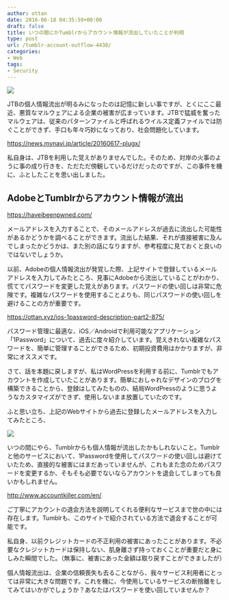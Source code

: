 ```yaml
---
author: ottan
date: 2016-06-18 04:35:59+00:00
draft: false
title: いつの間にかTumblrからアカウント情報が流出していたことが判明
type: post
url: /tumblr-account-outflow-4438/
categories:
- Web
tags:
- Security
---
```


![](/uploads/2016/06/160618-5764cb28ce652.jpg)






JTBの個人情報流出が明るみになったのは記憶に新しい事ですが、とくにここ最近、悪質なマルウェアによる企業の被害が広まっています。JTBで猛威を奮ったマルウェアは、従来のパターンファイルと呼ばれるウイルス定義ファイルでは防ぐことができず、手口も年々巧妙になっており、社会問題化しています。



https://news.mynavi.jp/article/20160617-plugx/



私自身は、JTBを利用した覚えがありませんでした。そのため、対岸の火事のように事の成り行きを、ただただ傍観しているだけだったのですが、この事件を機に、ふとしたことを思い出しました。





## AdobeとTumblrからアカウント情報が流出



https://haveibeenpwned.com/



メールアドレスを入力することで、そのメールアドレスが過去に流出した可能性があるかどうかを調べることができます。流出した結果、それが直接被害に及んでしまったかどうかは、また別の話になりますが、参考程度に見ておくと良いのではないでしょうか。





以前、Adobeの個人情報流出が発覚した際、上記サイトで登録しているメールアドレスを入力してみたところ、見事にAdobeから流出していることがわかり、慌ててパスワードを変更した覚えがあります。パスワードの使い回しは非常に危険です。複雑なパスワードを使用することよりも、同じパスワードの使い回しを避けることの方が重要です。



https://ottan.xyz/ios-1password-description-part2-875/



パスワード管理に最適な、iOS／Androidで利用可能なアプリケーション「1Password」について、過去に度々紹介しています。覚えきれない複雑なパスワードを、簡単に管理することができるため、初期投資費用はかかりますが、非常にオススメです。





さて、話を本題に戻しますが、私はWordPressを利用する前に、Tumblrでもアカウントを作成していたことがあります。簡単におしゃれなデザインのブログを構築できることから、登録はしてみたものの、結局WordPressのように思うようなカスタマイズができず、使用しないまま放置していたのです。





ふと思い立ち、上記のWebサイトから過去に登録したメールアドレスを入力してみたところ、





![](/uploads/2016/06/160618-5764cdc25cbbc.png)






いつの間にやら、Tumblrからも個人情報が流出したかもしれないこと。Tumblrと他のサービスにおいて、1Passwordを使用してパスワードの使い回しは避けていたため、直接的な被害にはまだあっていませんが、これもまた念のためパスワードを変更するか、そもそも必要でないならアカウントを退会してしまっても良いかもしれません。



http://www.accountkiller.com/en/



ご丁寧にアカウントの退会方法を説明してくれる便利なサービスまで世の中には存在します。Tumblrも、このサイトで紹介されている方法で退会することが可能です。





私自身、以前クレジットカードの不正利用の被害にあったことがあります。不必要なクレジットカードは保持しない、肌身離さず持っておくことが重要だと身にしみた瞬間でした。（無事に、被害にあった金額は取り戻すことができましたが）





個人情報流出は、企業の信頼喪失も去ることながら、我々サービス利用者にとっては非常に大きな問題です。これを機に、今使用しているサービスの断捨離をしてみてはいかがでしょうか？あなたはパスワードを使い回していませんか？
